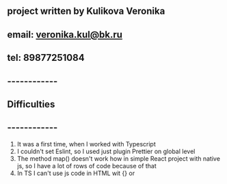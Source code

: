 ## project written by Kulikova Veronika

## email: veronika.kul@bk.ru

## tel: 89877251084

## ------------

## Difficulties

## ------------

1. It was a first time, when I worked with Typescript
2. I couldn't set Eslint, so I used just plugin Prettier on global level
3. The method map() doesn't work how in simple React project with native js, so I have a lot of rows of code because of that
4. In TS I can't use js code in HTML wit {} or <script>, sometimes it was hard

## ------------

## Doubts

## ------------

1. I think that the custom 'select' can be made another way

## ------------

## What I didn't have time to do

## ------------

1. I had got not all day for this task. I didn't do "Forecast for a Date in the Past"
2. Make custom 'select' more universal
3. Make universal modal for 7 cards with weather without map()

## ------------

## Something else

## ------------

-   The layout is very colourful and interesting, it was cool to do it. Thanks Vlada Belopolskaya for answers to my questions:)
-   I wrote README in English because your website, links and layout in eng and in the Net people say to write in English
    Thank you for watching
